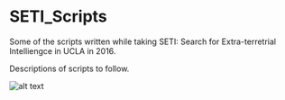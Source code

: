 # SETI_Scripts

Some of the scripts written while taking SETI: Search for Extra-terretrial Intelliengce in UCLA in 2016.

Descriptions of scripts to follow.

![alt text](sourcesPlotPic_Draft.PNG)
